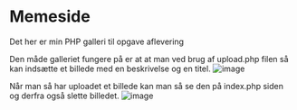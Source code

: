 # Memeside
Det her er min PHP galleri til opgave aflevering

Den måde galleriet fungere på er at at man ved brug af upload.php filen så kan indsætte et billede med en beskrivelse og en titel.
![image](https://user-images.githubusercontent.com/54789994/116407553-2c4ce480-a832-11eb-811e-32d9359f8b82.png)

Når man så har uploadet et billede kan man så se den på index.php siden og derfra også slette billedet.
![image](https://user-images.githubusercontent.com/54789994/116407620-3c64c400-a832-11eb-89d0-074e92f56a34.png)
